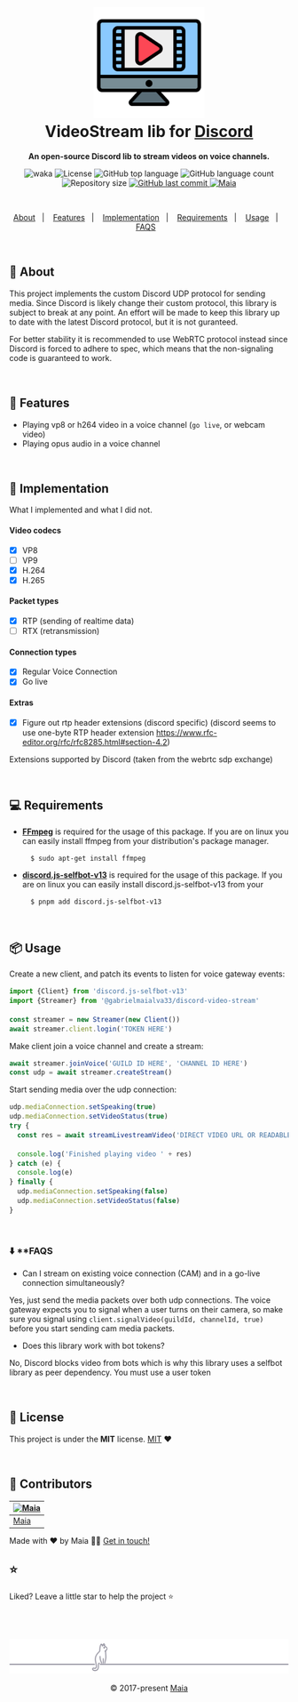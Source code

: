 <h1 align="center">
  <br>
  <img src=".github/assets/video-stream.png" alt="Live" width="200">
  <br>
   VideoStream lib for <a href="https://discord.com/">Discord</a>
  <br>
</h1>

<p align="center">
  <strong>An open-source Discord lib to stream videos on voice channels.</strong>
</p>

<p align="center">
  <img src="https://wakatime.com/badge/user/e61842d0-c588-4586-96a3-f0448a434be4/project/018e873e-020a-463f-b474-43dded13bc1d.svg" alt="waka" />
  <img src="https://img.shields.io/github/license/gabrielmaialva33/discord-video-stream?color=00b8d3?style=flat&logo=appveyor" alt="License" />
  <img src="https://img.shields.io/github/languages/top/gabrielmaialva33/discord-video-stream?style=flat&logo=appveyor" alt="GitHub top language" >
  <img src="https://img.shields.io/github/languages/count/gabrielmaialva33/discord-video-stream?style=flat&logo=appveyor" alt="GitHub language count" >
  <img src="https://img.shields.io/github/repo-size/gabrielmaialva33/discord-video-stream?style=flat&logo=appveyor" alt="Repository size" >
  <a href="https://github.com/gabrielmaialva33/discord-video-stream/commits/master">
    <img src="https://img.shields.io/github/last-commit/gabrielmaialva33/discord-video-stream?style=flat&logo=appveyor" alt="GitHub last commit" >
    <img src="https://img.shields.io/badge/made%20by-Maia-15c3d6?style=flat&logo=appveyor" alt="Maia" >  
  </a>
</p>

<br>

<p align="center">
  <a href="#bookmark-about">About</a>&nbsp;&nbsp;&nbsp;|&nbsp;&nbsp;&nbsp;
  <a href="#rocket-features">Features</a>&nbsp;&nbsp;&nbsp;|&nbsp;&nbsp;&nbsp;
  <a href="#construction-implementation">Implementation</a>&nbsp;&nbsp;&nbsp;|&nbsp;&nbsp;&nbsp;
  <a href="#computer-requirements">Requirements</a>&nbsp;&nbsp;&nbsp;|&nbsp;&nbsp;&nbsp;
  <a href="#package-usage">Usage</a>&nbsp;&nbsp;&nbsp;|&nbsp;&nbsp;&nbsp;
  <a href="#arrow_down-faqs">FAQS</a>&nbsp;&nbsp;&nbsp;
</p>

<br>

## :bookmark: About

This project implements the custom Discord UDP protocol for sending media. Since Discord is likely change their custom
protocol, this library is subject to break at any point. An effort will be made to keep this library up to date with the
latest Discord protocol, but it is not guranteed.

For better stability it is recommended to use WebRTC protocol instead since Discord is forced to adhere to spec, which
means that the non-signaling code is guaranteed to work.

<br>

## :rocket: **Features**

- Playing vp8 or h264 video in a voice channel (`go live`, or webcam video)
- Playing opus audio in a voice channel

<br>

## :construction: **Implementation**

What I implemented and what I did not.

#### Video codecs

- [x] VP8
- [ ] VP9
- [x] H.264
- [x] H.265

#### Packet types

- [x] RTP (sending of realtime data)
- [ ] RTX (retransmission)

#### Connection types

- [x] Regular Voice Connection
- [x] Go live

#### Extras

- [x] Figure out rtp header extensions (discord specific) (discord seems to use one-byte RTP header
  extension https://www.rfc-editor.org/rfc/rfc8285.html#section-4.2)

Extensions supported by Discord (taken from the webrtc sdp exchange)

<br>

## :computer: Requirements

- **[FFmpeg](https://ffmpeg.org/download.html)** is required for the usage of this package. If you are on linux you can
  easily install ffmpeg from your
  distribution's package manager.

  ```sh
    $ sudo apt-get install ffmpeg
  ```

- **[discord.js-selfbot-v13](https://www.npmjs.com/package/discord.js-selfbot-v13)** is required for the usage of this
  package. If you are on linux you can easily install discord.js-selfbot-v13 from your

  ```sh
    $ pnpm add discord.js-selfbot-v13
  ```

<br>

## :package: Usage

Create a new client, and patch its events to listen for voice gateway events:

```typescript
import {Client} from 'discord.js-selfbot-v13'
import {Streamer} from '@gabrielmaialva33/discord-video-stream'

const streamer = new Streamer(new Client())
await streamer.client.login('TOKEN HERE')
```

Make client join a voice channel and create a stream:

```typescript
await streamer.joinVoice('GUILD ID HERE', 'CHANNEL ID HERE')
const udp = await streamer.createStream()
```

Start sending media over the udp connection:

```typescript
udp.mediaConnection.setSpeaking(true)
udp.mediaConnection.setVideoStatus(true)
try {
  const res = await streamLivestreamVideo('DIRECT VIDEO URL OR READABLE STREAM HERE', udp)

  console.log('Finished playing video ' + res)
} catch (e) {
  console.log(e)
} finally {
  udp.mediaConnection.setSpeaking(false)
  udp.mediaConnection.setVideoStatus(false)
}
```

<br>

### :arrow_down: **FAQS

- Can I stream on existing voice connection (CAM) and in a go-live connection simultaneously?

Yes, just send the media packets over both udp connections. The voice gateway expects you to signal when a user turns on
their camera, so make sure you signal using `client.signalVideo(guildId, channelId, true)` before you start sending cam
media packets.

- Does this library work with bot tokens?

No, Discord blocks video from bots which is why this library uses a selfbot library as peer dependency. You must use a
user token

<br>

## :memo: License

This project is under the **MIT** license. [MIT](./LICENSE) ❤️

<br>

## :rocket: **Contributors**

| [![Maia](https://avatars.githubusercontent.com/u/26732067?size=100)](https://github.com/gabrielmaialva33) |
|-----------------------------------------------------------------------------------------------------------|
| [Maia](https://github.com/gabrielmaialva33)                                                               |

Made with ❤️ by Maia 👋🏽 [Get in touch!](https://t.me/mrootx)

## :star:

Liked? Leave a little star to help the project ⭐

<br/>
<br/>

<p align="center"><img src="https://raw.githubusercontent.com/gabrielmaialva33/gabrielmaialva33/master/assets/gray0_ctp_on_line.svg?sanitize=true" /></p>
<p align="center">&copy; 2017-present <a href="https://github.com/gabrielmaialva33/" target="_blank">Maia</a>
